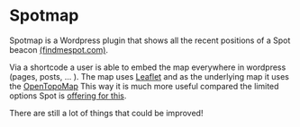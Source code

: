 # Spotmap
Spotmap is a Wordpress plugin that shows all the recent positions of a Spot beacon 
[(findmespot.com)](http://findmespot.com).

Via a shortcode a user is able to embed the map everywhere in wordpress (pages, posts, ... ).
The map uses [Leaflet](https://leafletjs.com/) and as the underlying map it uses the [OpenTopoMap](https://opentopomap.org/about)
This way it is much more useful compared the limited options Spot is [offering for this](https://faq.findmespot.com/index.php?action=showEntry&data=71).

There are still a lot of things that could be improved!